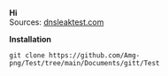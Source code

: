 
**Hi** <br>
Sources:
<a href="https://dnsleaktest.com/">dnsleaktest.com</a>

**Installation** <br>
```
git clone https://github.com/Amg-png/Test/tree/main/Documents/gitt/Test
```
